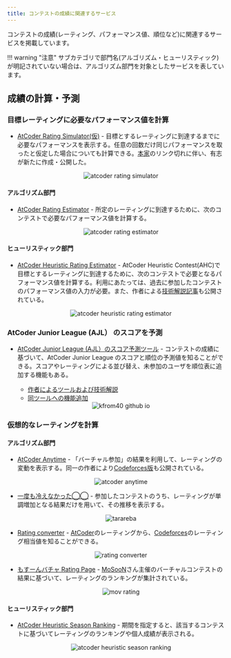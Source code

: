 ```yaml
---
title: コンテストの成績に関連するサービス
---
```


コンテストの成績(レーティング、パフォーマンス値、順位など)に関連するサービスを掲載しています。

!!! warning "注意"
    サブカテゴリで部門名(アルゴリズム・ヒューリスティック)が明記されていない場合は、アルゴリズム部門を対象としたサービスを表しています。


## 成績の計算・予測

### 目標レーティングに必要なパフォーマンス値を計算

- [AtCoder Rating Simulator(仮)](https://beta.kyo-pro.club/apps/rating-simulator) - 目標とするレーティングに到達するまでに必要なパフォーマンスを表示する。任意の回数だけ同じパフォーマンスを取ったと仮定した場合についても計算できる。[本家](../archived/no_longer_available.md)のリンク切れに伴い、有志が新たに作成・公開した。

    <div align="center">
      <img loading="lazy" src="../../images/web_app/atcoder_rating_simulator2.png" alt="atcoder rating simulator">
    </div>

#### アルゴリズム部門

- [AtCoder Rating Estimator](https://koba-e964.github.io/atcoder-rating-estimator/test-last.html) - 所定のレーティングに到達するために、次のコンテストで必要なパフォーマンス値を計算する。

    <div align="center">
      <img loading = "lazy" src="../../images/web_app/atcoder_rating_estimator.png" alt="atcoder rating estimator">
    </div>

#### ヒューリスティック部門

- [AtCoder Heuristic Rating Estimator](https://3w36zj6.github.io/atcoder-heuristic-rating-estimator/) - AtCoder Heuristic Contest(AHC)で目標とするレーティングに到達するために、次のコンテストで必要となるパフォーマンス値を計算する。利用にあたっては、過去に参加したコンテストのパフォーマンス値の入力が必要。また、作者による[技術解説記事](https://zenn.dev/3w36zj6/articles/5797217ce0f9ee)も公開されている。

    <div align="center"> <img loading = "lazy" src="../../images/web_app/atcoder_heuristic_rating_estimator.png" alt="atcoder heuristic rating estimator">
    </div>

### AtCoder Junior League (AJL） のスコアを予測

- [AtCoder Junior League (AJL）のスコア予測ツール](https://kfrom40.github.io/) - コンテストの成績に基づいて、AtCoder Junior League のスコアと順位の予測値を知ることができる。スコアやレーティングによる並び替え、未参加のユーザを順位表に追加する機能もある。
    - [作者によるツールおよび技術解説](https://kfrom40.hatenablog.com/entry/2024/07/03/234300)
    - [同ツールへの機能追加](https://kfrom40.hatenablog.com/entry/2024/07/10/191443)

    <div align="center">
      <img loading="lazy" src="../../images/web_app/kfrom40_github_io.png" alt="kfrom40 github io">
    </div>

### 仮想的なレーティングを計算

#### アルゴリズム部門

- [AtCoder Anytime](https://atcoder-anytime.sonoapp.page/) - 「バーチャル参加」の結果を利用して、レーティングの変動を表示する。同一の作者により[Codeforces版](https://codeforces-anytime.firebaseapp.com/)も公開されている。

    <div align="center">
      <img loading = "lazy" src="../../images/web_app/atcoder_anytime.png" alt="atcoder anytime">
    </div>

- [一度も冷えなかった◯◯](https://tarareba.onrender.com/) - 参加したコンテストのうち、レーティングが単調増加となる結果だけを用いて、その推移を表示する。

    <div align="center">
      <img loading = "lazy" src="../../images/web_app/tarareba.png" alt="tarareba">
    </div>

- [Rating converter](https://silverfoxxxy.github.io/rating-converter) - [AtCoder](https://atcoder.jp/)のレーティングから、[Codeforces](https://codeforces.com/)のレーティング相当値を知ることができる。

    <div align="center">
      <img loading = "lazy" src="../../images/web_app/rating_converter.png" alt="rating converter">
    </div>

- [もすーんバチャ Rating Page](https://mosoon.net/mov_rating/top.html) - [MoSooN](https://atcoder.jp/users/MoSooN)さん主催のバーチャルコンテストの結果に基づいて、レーティングのランキングが集計されている。

    <div align="center">
      <img loading = "lazy" src="../../images/web_app/mov_rating.png" alt="mov rating">
    </div>

#### ヒューリスティック部門

- [AtCoder Heuristic Season Ranking](https://ahc-season-ranking.terry-u16.net/) - 期間を指定すると、該当するコンテストに基づいてレーティングのランキングや個人成績が表示される。

    <div align="center">
      <img loading = "lazy" src="../../images/web_app/atcoder_heuristic_season_ranking.png" alt="atcoder heuristic season ranking">
    </div>
